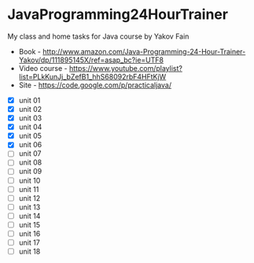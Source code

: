 # JavaProgramming24HourTrainer
My class and home tasks for Java course by Yakov Fain
* Book - http://www.amazon.com/Java-Programming-24-Hour-Trainer-Yakov/dp/111895145X/ref=asap_bc?ie=UTF8
* Video course - https://www.youtube.com/playlist?list=PLkKunJj_bZefB1_hhS68092rbF4HFtKjW
* Site - https://code.google.com/p/practicaljava/

- [x] unit 01
- [x] unit 02
- [x] unit 03
- [x] unit 04
- [x] unit 05
- [x] unit 06
- [ ] unit 07
- [ ] unit 08
- [ ] unit 09
- [ ] unit 10
- [ ] unit 11
- [ ] unit 12
- [ ] unit 13
- [ ] unit 14
- [ ] unit 15
- [ ] unit 16
- [ ] unit 17
- [ ] unit 18
